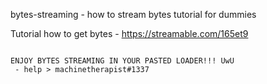  bytes-streaming - how to stream bytes tutorial for dummies

 Tutorial how to get bytes - https://streamable.com/165et9
 ```
 
 ENJOY BYTES STREAMING IN YOUR PASTED LOADER!!! UwU
  - help > machinetherapist#1337
  ```
